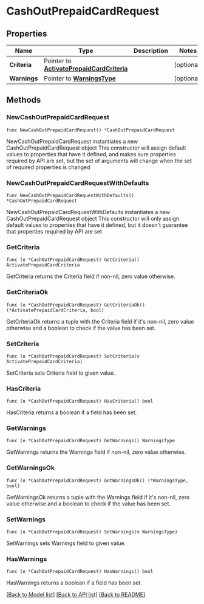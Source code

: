 # CashOutPrepaidCardRequest

## Properties

Name | Type | Description | Notes
------------ | ------------- | ------------- | -------------
**Criteria** | Pointer to [**ActivatePrepaidCardCriteria**](ActivatePrepaidCardCriteria.md) |  | [optional] 
**Warnings** | Pointer to [**WarningsType**](WarningsType.md) |  | [optional] 

## Methods

### NewCashOutPrepaidCardRequest

`func NewCashOutPrepaidCardRequest() *CashOutPrepaidCardRequest`

NewCashOutPrepaidCardRequest instantiates a new CashOutPrepaidCardRequest object
This constructor will assign default values to properties that have it defined,
and makes sure properties required by API are set, but the set of arguments
will change when the set of required properties is changed

### NewCashOutPrepaidCardRequestWithDefaults

`func NewCashOutPrepaidCardRequestWithDefaults() *CashOutPrepaidCardRequest`

NewCashOutPrepaidCardRequestWithDefaults instantiates a new CashOutPrepaidCardRequest object
This constructor will only assign default values to properties that have it defined,
but it doesn't guarantee that properties required by API are set

### GetCriteria

`func (o *CashOutPrepaidCardRequest) GetCriteria() ActivatePrepaidCardCriteria`

GetCriteria returns the Criteria field if non-nil, zero value otherwise.

### GetCriteriaOk

`func (o *CashOutPrepaidCardRequest) GetCriteriaOk() (*ActivatePrepaidCardCriteria, bool)`

GetCriteriaOk returns a tuple with the Criteria field if it's non-nil, zero value otherwise
and a boolean to check if the value has been set.

### SetCriteria

`func (o *CashOutPrepaidCardRequest) SetCriteria(v ActivatePrepaidCardCriteria)`

SetCriteria sets Criteria field to given value.

### HasCriteria

`func (o *CashOutPrepaidCardRequest) HasCriteria() bool`

HasCriteria returns a boolean if a field has been set.

### GetWarnings

`func (o *CashOutPrepaidCardRequest) GetWarnings() WarningsType`

GetWarnings returns the Warnings field if non-nil, zero value otherwise.

### GetWarningsOk

`func (o *CashOutPrepaidCardRequest) GetWarningsOk() (*WarningsType, bool)`

GetWarningsOk returns a tuple with the Warnings field if it's non-nil, zero value otherwise
and a boolean to check if the value has been set.

### SetWarnings

`func (o *CashOutPrepaidCardRequest) SetWarnings(v WarningsType)`

SetWarnings sets Warnings field to given value.

### HasWarnings

`func (o *CashOutPrepaidCardRequest) HasWarnings() bool`

HasWarnings returns a boolean if a field has been set.


[[Back to Model list]](../README.md#documentation-for-models) [[Back to API list]](../README.md#documentation-for-api-endpoints) [[Back to README]](../README.md)


